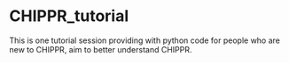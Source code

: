# CHIPPR_tutorial
This is one tutorial session providing with python code for people who are new to CHIPPR, aim to better understand CHIPPR.
